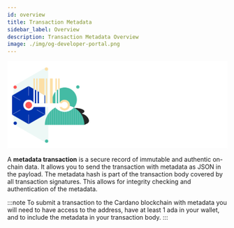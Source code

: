 ```yaml
---
id: overview
title: Transaction Metadata
sidebar_label: Overview
description: Transaction Metadata Overview
image: ./img/og-developer-portal.png
---
```


![img](../../static/img/card-transaction-metadata-title.svg)

A **metadata transaction** is a secure record of immutable and authentic on-chain data. It allows you to send the transaction with metadata as JSON in the payload. The metadata hash is part of the transaction body covered by all transaction signatures. This allows for integrity checking and authentication of the metadata.

:::note
To submit a transaction to the Cardano blockchain with metadata you will need to have access to the address, have at least 1 ada in your wallet, and to include the metadata in your transaction body.
:::

